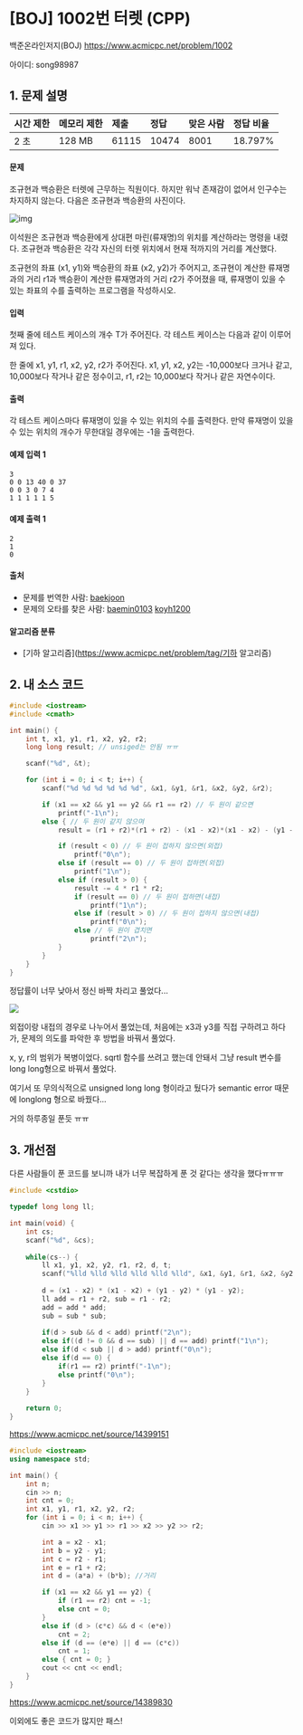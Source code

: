# [BOJ] 1002번 터렛 (CPP)

백준온라인저지(BOJ) https://www.acmicpc.net/problem/1002

아이디: song98987



## 1. 문제 설명

| 시간 제한 | 메모리 제한 | 제출  | 정답  | 맞은 사람 | 정답 비율 |
| :-------- | :---------- | :---- | :---- | :-------- | :-------- |
| 2 초      | 128 MB      | 61115 | 10474 | 8001      | 18.797%   |

#### 문제

조규현과 백승환은 터렛에 근무하는 직원이다. 하지만 워낙 존재감이 없어서 인구수는 차지하지 않는다. 다음은 조규현과 백승환의 사진이다.

![img](https://www.acmicpc.net/upload/201003/dfcmhrjj_142c3w76qg8_b.jpg)

이석원은 조규현과 백승환에게 상대편 마린(류재명)의 위치를 계산하라는 명령을 내렸다. 조규현과 백승환은 각각 자신의 터렛 위치에서 현재 적까지의 거리를 계산했다.

조규현의 좌표 (x1, y1)와 백승환의 좌표 (x2, y2)가 주어지고, 조규현이 계산한 류재명과의 거리 r1과 백승환이 계산한 류재명과의 거리 r2가 주어졌을 때, 류재명이 있을 수 있는 좌표의 수를 출력하는 프로그램을 작성하시오.

#### 입력

첫째 줄에 테스트 케이스의 개수 T가 주어진다. 각 테스트 케이스는 다음과 같이 이루어져 있다.

한 줄에 x1, y1, r1, x2, y2, r2가 주어진다. x1, y1, x2, y2는 -10,000보다 크거나 같고, 10,000보다 작거나 같은 정수이고, r1, r2는 10,000보다 작거나 같은 자연수이다.

#### 출력

각 테스트 케이스마다 류재명이 있을 수 있는 위치의 수를 출력한다. 만약 류재명이 있을 수 있는 위치의 개수가 무한대일 경우에는 -1을 출력한다.



#### 예제 입력 1

```
3
0 0 13 40 0 37
0 0 3 0 7 4
1 1 1 1 1 5
```

#### 예제 출력 1

```
2
1
0
```



#### 출처

- 문제를 번역한 사람: [baekjoon](https://www.acmicpc.net/user/baekjoon)
- 문제의 오타를 찾은 사람: [baemin0103](https://www.acmicpc.net/user/baemin0103) [koyh1200](https://www.acmicpc.net/user/koyh1200)

#### 알고리즘 분류

- [기하 알고리즘](https://www.acmicpc.net/problem/tag/기하 알고리즘)



## 2. 내 소스 코드

```C++
#include <iostream>
#include <cmath>

int main() {
	int t, x1, y1, r1, x2, y2, r2;
	long long result; // unsiged는 안됨 ㅠㅠ

	scanf("%d", &t);

	for (int i = 0; i < t; i++) {
		scanf("%d %d %d %d %d %d", &x1, &y1, &r1, &x2, &y2, &r2);

		if (x1 == x2 && y1 == y2 && r1 == r2) // 두 원이 같으면
			printf("-1\n");
		else { // 두 원이 같지 않으며
			result = (r1 + r2)*(r1 + r2) - (x1 - x2)*(x1 - x2) - (y1 - y2)*(y1 - y2);

			if (result < 0) // 두 원이 접하지 않으면(외접)
				printf("0\n");
			else if (result == 0) // 두 원이 접하면(외접)
				printf("1\n");
			else if (result > 0) {
				result -= 4 * r1 * r2;
				if (result == 0) // 두 원이 접하면(내접)
					printf("1\n");
				else if (result > 0) // 두 원이 접하지 않으면(내접)
					printf("0\n");
				else // 두 원이 겹치면
					printf("2\n");
			}
		}
	}
}
```

정답률이 너무 낮아서 정신 바짝 차리고 풀었다... 



<img src="../images/1002번.jpg">

외접이랑 내접의 경우로 나누어서 풀었는데, 처음에는 x3과 y3를 직접 구하려고 하다가, 문제의 의도를 파악한 후 방법을 바꿔서 풀었다.

x, y, r의 범위가 복병이었다. sqrtl 함수를 쓰려고 했는데 안돼서 그냥 result 변수를 long long형으로 바꿔서 풀었다.

여기서 또 무의식적으로 unsigned long long 형이라고 뒀다가 semantic error 때문에 longlong 형으로 바꿨다...

거의 하루종일 푼듯 ㅠㅠ



## 3. 개선점

다른 사람들이 푼 코드를 보니까 내가 너무 복잡하게 푼 것 같다는 생각을 했다ㅠㅠㅠ



```C++
#include <cstdio>

typedef long long ll;

int main(void) {
	int cs;
	scanf("%d", &cs);
	
	while(cs--) {
		ll x1, y1, x2, y2, r1, r2, d, t;
		scanf("%lld %lld %lld %lld %lld %lld", &x1, &y1, &r1, &x2, &y2, &r2);
		
		d = (x1 - x2) * (x1 - x2) + (y1 - y2) * (y1 - y2);
		ll add = r1 + r2, sub = r1 - r2;
		add = add * add;
		sub = sub * sub;
		
		if(d > sub && d < add) printf("2\n");
		else if((d != 0 && d == sub) || d == add) printf("1\n");
		else if(d < sub || d > add) printf("0\n");
		else if(d == 0) {
			if(r1 == r2) printf("-1\n");
			else printf("0\n");
		}
	}
	
	return 0;
}
```

https://www.acmicpc.net/source/14399151



```C++
#include <iostream>
using namespace std;

int main() {
	int n;
	cin >> n;
	int cnt = 0;
	int x1, y1, r1, x2, y2, r2;
	for (int i = 0; i < n; i++) {
		cin >> x1 >> y1 >> r1 >> x2 >> y2 >> r2;

		int a = x2 - x1;
		int b = y2 - y1;
		int c = r2 - r1;
		int e = r1 + r2;
		int d = (a*a) + (b*b); //거리

		if (x1 == x2 && y1 == y2) {
			if (r1 == r2) cnt = -1;
			else cnt = 0;
		}
		else if (d > (c*c) && d < (e*e))
			cnt = 2;
		else if (d == (e*e) || d == (c*c))
			cnt = 1;
		else { cnt = 0; }
		cout << cnt << endl;
	}
}
```

https://www.acmicpc.net/source/14389830



이외에도 좋은 코드가 많지만 패스!
